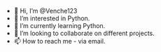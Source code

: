 - 👋 Hi, I’m @Venche123
- 👀 I’m interested in Python.
- 🌱 I’m currently learning Python.
- 💞️ I’m looking to collaborate on different projects.
- 📫 How to reach me - via email.

<!---
Venche123/Venche123 is a ✨ special ✨ repository because its `README.md` (this file) appears on your GitHub profile.
You can click the Preview link to take a look at your changes.
--->
